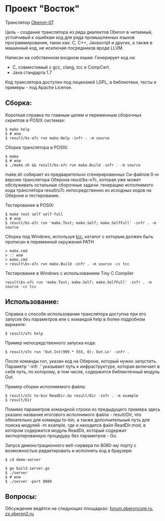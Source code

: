Проект "Восток"
=======================
Транслятор [Oberon-07](documents/Language-ru.md).

Цель - создание транслятора из ряда диалектов Oberon в читаемый,
устойчивый к ошибкам код для ряда промышленных языков программирования,
таких как: C, C++, Javascript и других, а также в машинный код, не исключая
посредников вроде LLVM.

Написан на собственном входном языке.
Генерирует код на:
* С, совместимый с gcc, clang, tcc и CompCert.
* Java стандарта 1.7

Код транслятора доступен под лицензией LGPL, а библиотеки, тесты и примеры -
под Apache License.

## Сборка:
Короткая справка по главным целям и переменным сборочных скриптов в POSIX
системах:

    $ make help
    $ # или
    $ result/bs-o7c run make.Help -infr . -m source

Сборка транслятора в POSIX:

    $ make
    $ # или
    $ ./make.sh && result/bs-o7c run make.Build -infr . -m source

make.sh собирает из предварительно сгенерированных Си-файлов 0-ю версию
транслятора Оберона resut/bs-o7c, которая уже может обслуживать
остальные сборочные задачи: генерацию исполнимого кода транслятора result/o7c
непосредственно из исходных кодов на Обероне и тестирование.

Тестирование в POSIX:

    $ make test self self-full
    $ # или
    $ result/bs-o7c run 'make.Test; make.Self; make.SelfFull' -infr . -m source

Сборка под Windows, используя [tcc](http://download.savannah.gnu.org/releases/tinycc/),
каталог с которым должен быть прописан в переменной окружения PATH

    > make.cmd
    > :: или
    > make.cmd
    > result\bs-o7c run make.Build -infr . -m source -cc tcc

Тестирование в Windows с использованием Tiny C Compiler

    result\bs-o7c run 'make.Test; make.Self; make.SelfFull' -infr . -m source -cc tcc

## Использование:
Справка о способе использовании транслятора доступна при его запуске без
параметров или с командой help в более подробном варианте:

    $ result/o7c help

Пример непосредственного запуска кода:

    $ result/o7c run 'Out.Int(999 * 555, 0); Out.Ln' -infr .

После команды run, указан код на Обероне, который нужно запустить. Параметр
'-infr .' указывает путь к инфраструктуре, которая включает в себя путь, по
которому, в том числе, содержится библиотечный модуль Out.

Пример сборки исполняемого файла:

    $ result/o7c to-bin ReadDir.Go result/Dir -infr . -m example
    $ result/Dir

Помимо параметров командной строки из предыдущего примера здесь
указано название итогового исполнимого файла - result/Dir, что обязательно для
команды to-bin, а также дополнительный путь для поиска модулей -m example,
где и находится файл ReadDir.mod, в котором содержится модуль ReadDir, который
содержит экспортированную процедуру без параметров - Go.

Запуск демонстрационного веб-сервера по 8080-му порту с возможностью
редактировать и исполнять код в браузере:

    $ cd demo-server

    $ go build server.go
    $ ./server
    $ # или
    $ ./server -port 8080

## Вопросы:
Обсуждение ведётся на следующих площадках:
[forum.oberoncore.ru](https://forum.oberoncore.ru/viewtopic.php?f=115&t=6217),
[zx.oberon2.ru](https://zx.oberon2.ru/forum/viewforum.php?f=117)
